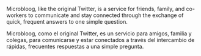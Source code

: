 Microbloog, like the original Twitter, is a service for friends, family, and co-workers to communicate and stay connected through the exchange of quick, frequent answers to one simple question.

Microbloog, como el original Twitter, es un servicio para amigos, familia y colegas, para comunicarse y estar conectados a través del intercambio de rápidas, frecuentes respuestas a una simple pregunta.
